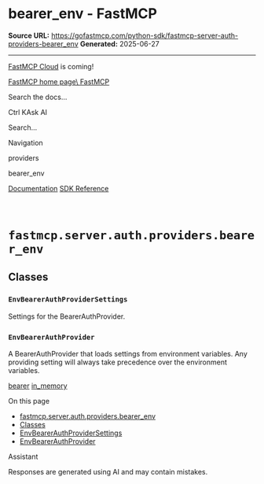# bearer_env - FastMCP

**Source URL:** https://gofastmcp.com/python-sdk/fastmcp-server-auth-providers-bearer_env
**Generated:** 2025-06-27

---

[FastMCP Cloud](https://fastmcp.link/x0Kyhy2) is coming!

[FastMCP home page\\
FastMCP](https://gofastmcp.com/)

Search the docs...

Ctrl KAsk AI

Search...

Navigation

providers

bearer\_env

[Documentation](https://gofastmcp.com/getting-started/welcome) [SDK Reference](https://gofastmcp.com/python-sdk/fastmcp-exceptions)

# [​](https://gofastmcp.com/python-sdk/fastmcp-server-auth-providers-bearer_env\#fastmcp-server-auth-providers-bearer-env)  `fastmcp.server.auth.providers.bearer_env`

## [​](https://gofastmcp.com/python-sdk/fastmcp-server-auth-providers-bearer_env\#classes)  Classes

### [​](https://gofastmcp.com/python-sdk/fastmcp-server-auth-providers-bearer_env\#envbearerauthprovidersettings)  `EnvBearerAuthProviderSettings`

Settings for the BearerAuthProvider.

### [​](https://gofastmcp.com/python-sdk/fastmcp-server-auth-providers-bearer_env\#envbearerauthprovider)  `EnvBearerAuthProvider`

A BearerAuthProvider that loads settings from environment variables. Any
providing setting will always take precedence over the environment
variables.

[bearer](https://gofastmcp.com/python-sdk/fastmcp-server-auth-providers-bearer) [in\_memory](https://gofastmcp.com/python-sdk/fastmcp-server-auth-providers-in_memory)

On this page

- [fastmcp.server.auth.providers.bearer\_env](https://gofastmcp.com/python-sdk/fastmcp-server-auth-providers-bearer_env#fastmcp-server-auth-providers-bearer-env)
- [Classes](https://gofastmcp.com/python-sdk/fastmcp-server-auth-providers-bearer_env#classes)
- [EnvBearerAuthProviderSettings](https://gofastmcp.com/python-sdk/fastmcp-server-auth-providers-bearer_env#envbearerauthprovidersettings)
- [EnvBearerAuthProvider](https://gofastmcp.com/python-sdk/fastmcp-server-auth-providers-bearer_env#envbearerauthprovider)

Assistant

Responses are generated using AI and may contain mistakes.